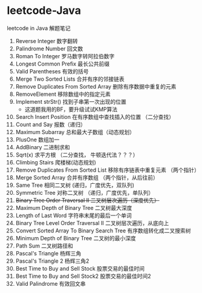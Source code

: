 # leetcode-Java
leetcode in Java  解题笔记

1. Reverse Integer 数字翻转
2. Palindrome Number 回文数
3. Roman To Integer 罗马数字转阿拉伯数字
4. Longest Common Prefix 最长公共前缀
5. Valid Parentheses 有效的括号
6. Merge Two Sorted Lists 合并有序的邻接链表
7. Remove Duplicates From Sorted Array 删除有序数据中重复的元素
8. RemoveElement 移除数组中的指定元素
9. Implement strStr() 找到子串第一次出现的位置
    - 这道题我用的BF，要升级试试KMP算法
10. Search Insert Position 在有序数组中查找插入的位置 （二分查找）
11. Count and Say 报数（递归）
12. Maximum Subarray 总和最大子数组（动态规划）
13. PlusOne 数组加一
14. AddBinary 二进制求和
15. Sqrt(x) 求平方根 （二分查找， 牛顿迭代法？？？）
16. Climbing Stairs 爬楼梯(动态规划)
17. Remove Duplicates From Sorted List 移除有序链表中重复元素 （两个指针）
18. Merge Sorted Array 合并有序数组 （两个指针，从后往前）
19. Same Tree 相同二叉树 (递归，广度优先，双队列)
20. Symmetric Tree 对称二叉树 （递归，广度优先，单队列）
21. ~~Binary Tree Order Traversal II 二叉树层次遍历（深度优先）~~
22. Maximum Depth of Binary Tree 二叉树最大深度
23. Length of Last Word 字符串末尾的最后一个单词
24. Binary Tree Level Order Traversal II 二叉树层次遍历，从底向上
25. Convert Sorted Array To Binary Search Tree 有序数组转化成二叉搜索树
26. Minimum Depth of Binary Tree 二叉树的最小深度
27. Path Sum 二叉树路径和
28. Pascal's Triangle 杨辉三角
29. Pascal's Triangle 2 杨辉三角2 
30. Best Time to Buy and Sell Stock 股票交易的最佳时间
31. Best Time to Buy and Sell Stock2 股票交易的最佳时间2
32. Valid Palindrome 有效回文串